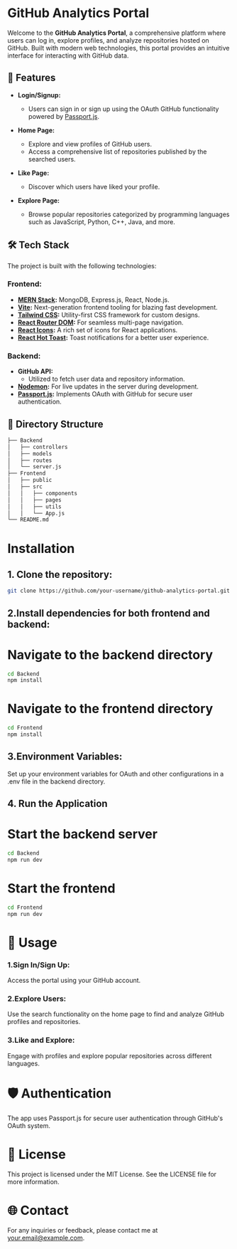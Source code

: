 # GitHub Analytics Portal

Welcome to the **GitHub Analytics Portal**, a comprehensive platform where users can log in, explore profiles, and analyze repositories hosted on GitHub. Built with modern web technologies, this portal provides an intuitive interface for interacting with GitHub data.

## 🚀 Features

- **Login/Signup:** 
  - Users can sign in or sign up using the OAuth GitHub functionality powered by [Passport.js](https://www.passportjs.org/).
  
- **Home Page:** 
  - Explore and view profiles of GitHub users.
  - Access a comprehensive list of repositories published by the searched users.

- **Like Page:** 
  - Discover which users have liked your profile.
  
- **Explore Page:**
  - Browse popular repositories categorized by programming languages such as JavaScript, Python, C++, Java, and more.

## 🛠️ Tech Stack

The project is built with the following technologies:

### Frontend:
- **[MERN Stack](https://www.mongodb.com/mern-stack):** MongoDB, Express.js, React, Node.js.
- **[Vite](https://vitejs.dev/):** Next-generation frontend tooling for blazing fast development.
- **[Tailwind CSS](https://tailwindcss.com/):** Utility-first CSS framework for custom designs.
- **[React Router DOM](https://reactrouter.com/):** For seamless multi-page navigation.
- **[React Icons](https://react-icons.github.io/react-icons/):** A rich set of icons for React applications.
- **[React Hot Toast](https://react-hot-toast.com/):** Toast notifications for a better user experience.

### Backend:
- **GitHub API:**
  - Utilized to fetch user data and repository information.
- **[Nodemon](https://nodemon.io/):** For live updates in the server during development.
- **[Passport.js](https://www.passportjs.org/):** Implements OAuth with GitHub for secure user authentication.

## 📂 Directory Structure

```bash
├── Backend
│   ├── controllers
│   ├── models
│   ├── routes
│   └── server.js
├── Frontend
│   ├── public
│   ├── src
│   │   ├── components
│   │   ├── pages
│   │   ├── utils
│   │   └── App.js
└── README.md
```

# Installation

## 1. Clone the repository:

```bash
git clone https://github.com/your-username/github-analytics-portal.git
```
## 2.Install dependencies for both frontend and backend:
# Navigate to the backend directory
```bash
cd Backend
npm install
```

# Navigate to the frontend directory
```bash
cd Frontend
npm install
```
## 3.Environment Variables:
Set up your environment variables for OAuth and other configurations in a .env file in the backend directory.

## 4. Run the Application
# Start the backend server
```bash
cd Backend
npm run dev
```

# Start the frontend
```bash
cd Frontend
npm run dev
```
# 📝 Usage
### 1.Sign In/Sign Up:

Access the portal using your GitHub account.
### 2.Explore Users:

Use the search functionality on the home page to find and analyze GitHub profiles and repositories.

### 3.Like and Explore:

Engage with profiles and explore popular repositories across different languages.

# 🛡️ Authentication
The app uses Passport.js for secure user authentication through GitHub's OAuth system.

# 📝 License
This project is licensed under the MIT License. See the LICENSE file for more information.

# 🌐 Contact
For any inquiries or feedback, please contact me at your.email@example.com.